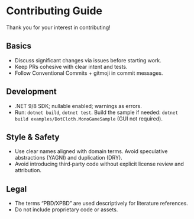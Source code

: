 Contributing Guide
==================

Thank you for your interest in contributing!

## Basics
- Discuss significant changes via issues before starting work.
- Keep PRs cohesive with clear intent and tests.
- Follow Conventional Commits + gitmoji in commit messages.

## Development
- .NET 9/8 SDK; nullable enabled; warnings as errors.
- Run: `dotnet build`, `dotnet test`. Build the sample if needed: `dotnet build examples/DotCloth.MonoGameSample` (GUI not required).

## Style & Safety
- Use clear names aligned with domain terms. Avoid speculative abstractions (YAGNI) and duplication (DRY).
- Avoid introducing third‑party code without explicit license review and attribution.

## Legal
- The terms “PBD/XPBD” are used descriptively for literature references.
- Do not include proprietary code or assets.
